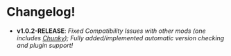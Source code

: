 # Changelog!

- **v1.0.2-RELEASE**: _Fixed Compatibility Issues with other mods (one includes [Chunky](https://modrinth.com/mod/chunky)); Fully added/implemented automatic version checking and plugin support!_
